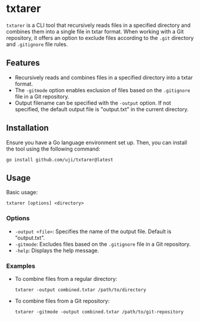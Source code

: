 # txtarer

`txtarer` is a CLI tool that recursively reads files in a specified directory and combines them into a single file in txtar format. When working with a Git repository, it offers an option to exclude files according to the `.git` directory and `.gitignore` file rules.

## Features

- Recursively reads and combines files in a specified directory into a txtar format.
- The `-gitmode` option enables exclusion of files based on the `.gitignore` file in a Git repository.
- Output filename can be specified with the `-output` option. If not specified, the default output file is "output.txt" in the current directory.

## Installation

Ensure you have a Go language environment set up. Then, you can install the tool using the following command:

```
go install github.com/uji/txtarer@latest
```

## Usage

Basic usage:

```
txtarer [options] <directory>
```

### Options

- `-output <file>`: Specifies the name of the output file. Default is "output.txt".
- `-gitmode`: Excludes files based on the `.gitignore` file in a Git repository.
- `-help`: Displays the help message.

### Examples

- To combine files from a regular directory:

  ```
  txtarer -output combined.txtar /path/to/directory
  ```

- To combine files from a Git repository:

  ```
  txtarer -gitmode -output combined.txtar /path/to/git-repository
  ```
